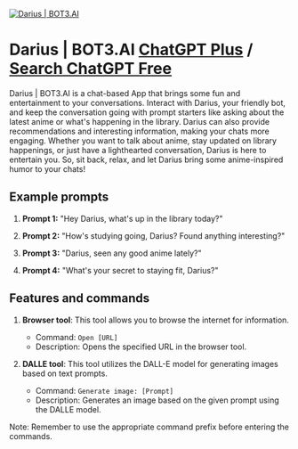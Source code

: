 
[![Darius | BOT3.AI](https://files.oaiusercontent.com/file-peyAWDVQsNJ0LETgyBeKJC7h?se=2123-10-18T07%3A43%3A49Z&sp=r&sv=2021-08-06&sr=b&rscc=max-age%3D31536000%2C%20immutable&rscd=attachment%3B%20filename%3DDarius.png&sig=uQzDWz24QfKI1N9UXGOHOzolUcrZeZaQnl0eemmoohY%3D)](https://chat.openai.com/g/g-hWWEtVBDH-darius-bot3-ai)

# Darius | BOT3.AI [ChatGPT Plus](https://chat.openai.com/g/g-hWWEtVBDH-darius-bot3-ai) / [Search ChatGPT Free](https://gptcall.net/index.html#/?search=Darius%20%7C%20BOT3.AI)

Darius | BOT3.AI is a chat-based App that brings some fun and entertainment to your conversations. Interact with Darius, your friendly bot, and keep the conversation going with prompt starters like asking about the latest anime or what's happening in the library. Darius can also provide recommendations and interesting information, making your chats more engaging. Whether you want to talk about anime, stay updated on library happenings, or just have a lighthearted conversation, Darius is here to entertain you. So, sit back, relax, and let Darius bring some anime-inspired humor to your chats!

## Example prompts

1. **Prompt 1:** "Hey Darius, what's up in the library today?"

2. **Prompt 2:** "How's studying going, Darius? Found anything interesting?"

3. **Prompt 3:** "Darius, seen any good anime lately?"

4. **Prompt 4:** "What's your secret to staying fit, Darius?"

## Features and commands

1. **Browser tool**: This tool allows you to browse the internet for information.
   - Command: `Open [URL]`
   - Description: Opens the specified URL in the browser tool.

2. **DALLE tool**: This tool utilizes the DALL-E model for generating images based on text prompts.
   - Command: `Generate image: [Prompt]`
   - Description: Generates an image based on the given prompt using the DALLE model.

Note: Remember to use the appropriate command prefix before entering the commands.


